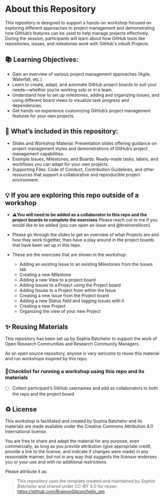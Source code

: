 # About this Repository

This repository is designed to support a hands-on workshop focused on exploring different approaches to project management and demonstrating how GitHub’s features can be used to help manage projects effectively. During the session, participants will learn about how GitHub tools like repositories, issues, and milestones work with GitHub's inbuilt Projects. 

## 📚 Learning Objectives: 
* Gain an overview of various project management approaches (Agile, Waterfall, etc.)
* Learn to create, adapt, and automate GitHub project boards to suit your needs—whether you’re working solo or in a team.
* Understand how to set up milestones, adding and organizing issues, and using different board views to visualize task progress and dependencies.
* Get hands-on experience customizing GitHub’s project management features for your own projects.

## 🧰 What’s included in this repository:
* Slides and Workshop Material: Presentation slides offering guidance on project management styles and demonstrations of GitHub’s project management capabilities.
* Example Issues, Milestones, and Boards: Ready-made tasks, labels, and workflows you can adapt for your own projects.
* Supporting Files: Code of Conduct, Contribution Guidelines, and other resources that support a collaborative and reproducible project environment.


💡 If you are exploring this repo outside of a workshop
---
* **⚠️You will need to be added as a collaborator to this repo and the project boards to complete the exercises** Please reach out to me if you would like to be added (you can open an issue and @brainonsilicon).
* Please go through the slides to get an overview of what Projects are and how they work together, then have a play around in the project boards that have been set up in this repo.

* These are the exercises that are shown in the workshop:
  * Adding an existing Issue to an existing Milestones from the Issues tab 
  * Creating a new Milestone
  * Adding a new View to a project board
  * Adding Issues to a Project using the Project board
  * Adding Issues to a Project from within the Issue
  * Creating a new Issue from the Project board
  * Adding a new Status field and tagging Issues with it
  * Creating a new Project
  * Organizing the view of your new Project


✨ Reusing Materials
---
This repository has been set up by Sophia Batchelor to support the work of Open Research Communities and Research Community Managers. 

As an open source repository, anyone is very welcome to reuse this material and run workshops inspired by this repo.


### 🎯Checklist for running a workshop using this repo and its materials
- [ ] Collect participant’s GitHub usernames and add as collaborators to both the repo and the project board



♻️ License
---

This workshop is facilitated and created by Sophia Batchelor and its materials are made avaliable under the Creative Commons Attribution 4.0 International license.

You are free to share and adapt the material for any purpose, even commercially, as long as you provide attribution (give appropriate credit, provide a link to the license, and indicate if changes were made) in any reasonable manner, but not in any way that suggests the licensor endorses you or your use and with no additional restrictions.

 Please attribute it as:
> This repository uses the template created and maintained by *Sophia Batchelor* and shared under CC-BY 4.0 for reuse: https://github.com/BrainonSilicon/hello_pm

